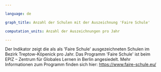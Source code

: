 ```yaml
---

language: de   

graph_title: Anzahl der Schulen mit der Auszeichnung 'Faire Schule'

computation_units: Anzahl der Auszeichnungen pro Jahr

---
```


Der Indikator zeigt die als als 'Faire Schule' ausgezeichneten Schulen im Bezirk Treptow-Köpenick pro Jahr. Das Programm 'Faire Schule' ist beim EPIZ – Zentrum für Globales Lernen in Berlin angesiedelt. Mehr Informationen zum Programm finden sich hier: <a href="https://www.faire-schule.eu/">https://www.faire-schule.eu/</a>


